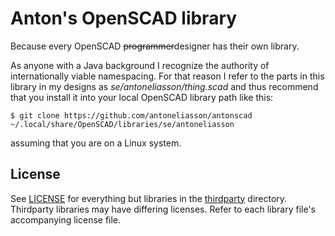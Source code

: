 Anton's OpenSCAD library
========================

Because every OpenSCAD ~~programmer~~designer has their own library.

As anyone with a Java background I recognize the authority of internationally
viable namespacing. For that reason I refer to the parts in this library in my
designs as *se/antoneliasson/thing.scad* and thus recommend that you install
it into your local OpenSCAD library path like this:

	$ git clone https://github.com/antoneliasson/antonscad ~/.local/share/OpenSCAD/libraries/se/antoneliasson

assuming that you are on a Linux system.

License
-------

See [LICENSE](LICENSE) for everything but libraries in the
[thirdparty](thirdparty) directory. Thirdparty libraries may have differing
licenses. Refer to each library file's accompanying license file.

